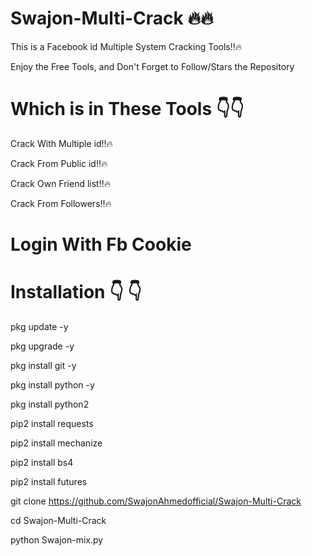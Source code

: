 # Swajon-Multi-Crack 🔥🔥

This is a Facebook id Multiple System Cracking Tools‼️🔥

Enjoy the Free Tools, and Don't Forget to Follow/Stars the Repository

# Which is in These Tools 👇👇
Crack With Multiple id‼️🔥

Crack From Public id‼️🔥

Crack Own Friend list‼️🔥

Crack From Followers‼️🔥

# Login With Fb Cookie 

# Installation 👇 👇

pkg update -y

pkg upgrade -y

pkg install git -y

pkg install python -y

pkg install python2

pip2 install requests

pip2 install mechanize

pip2 install bs4

pip2 install futures

git clone https://github.com/SwajonAhmedofficial/Swajon-Multi-Crack

cd Swajon-Multi-Crack

python Swajon-mix.py
